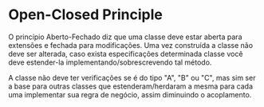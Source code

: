 # Open-Closed Principle
O princípio Aberto-Fechado diz que uma classe deve estar aberta para extensões e fechada para modificações. Uma vez construída a classe não deve ser alterada, caso exista especificações determinada classe você deve estender-la implementando/sobrescrevendo tal método.

A classe não deve ter verificações se é do tipo "A", "B" ou "C", mas sim ser a base para outras classes que estenderam/herdaram a mesma para cada uma implementar sua regra de negócio, assim diminuindo o acoplamento.
